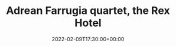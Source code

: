 ---
templateKey: event
guid: D9CAD451-F834-0BEE-1CF7-75B89E50AB58
date: 2022-02-09T17:30:00+00:00
eventTime: '5:30pm'
title: Adrean Farrugia quartet, the Rex Hotel
artist: Adrean Farrugia quartet
city: Toronto
venue: the Rex Hotel
group: Tim Shia
---